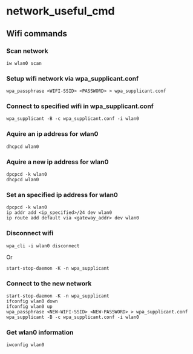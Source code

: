 # network_useful_cmd
## Wifi commands
### Scan network
`iw wlan0 scan`

### Setup wifi network via wpa_supplicant.conf
`wpa_passphrase <WIFI-SSID> <PASSWORD> > wpa_supplicant.conf`

### Connect to specified wifi in wpa_supplicant.conf
`wpa_supplicant -B -c wpa_supplicant.conf -i wlan0`

### Aquire an ip address for wlan0
`dhcpcd wlan0`

### Aquire a new ip address for wlan0
```
dpcpcd -k wlan0
dhcpcd wlan0
```

### Set an specified ip address for wlan0
```
dpcpcd -k wlan0
ip addr add <ip_specified>/24 dev wlan0
ip route add default via <gateway_addr> dev wlan0
```

### Disconnect wifi
`wpa_cli -i wlan0 disconnect`

Or

`start-stop-daemon -K -n wpa_supplicant`

### Connect to the new network
```
start-stop-daemon -K -n wpa_supplicant
ifconfig wlan0 down
ifconfig wlan0 up
wpa_passphrase <NEW-WIFI-SSID> <NEW-PASSWORD> > wpa_supplicant.conf
wpa_supplicant -B -c wpa_supplicant.conf -i wlan0
```

### Get wlan0 information
`iwconfig wlan0`
